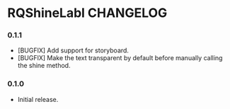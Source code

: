 # RQShineLabl CHANGELOG

### 0.1.1

* [BUGFIX] Add support for storyboard.
* [BUGFIX] Make the text transparent by default before manually calling the shine method.

### 0.1.0

* Initial release.
